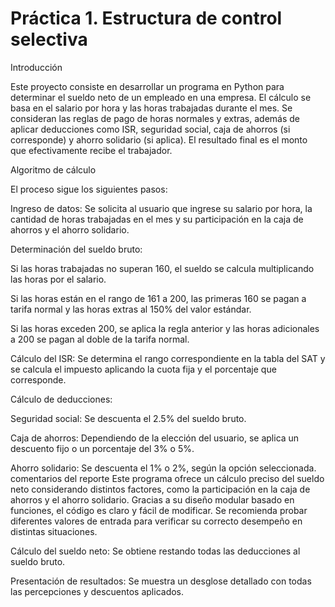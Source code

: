 # Práctica 1. Estructura de control selectiva
Introducción

Este proyecto consiste en desarrollar un programa en Python para determinar el sueldo neto de un empleado en una empresa. El cálculo se basa en el salario por hora y las horas trabajadas durante el mes. Se consideran las reglas de pago de horas normales y extras, además de aplicar deducciones como ISR, seguridad social, caja de ahorros (si corresponde) y ahorro solidario (si aplica). El resultado final es el monto que efectivamente recibe el trabajador.

Algoritmo de cálculo

El proceso sigue los siguientes pasos:

Ingreso de datos: Se solicita al usuario que ingrese su salario por hora, la cantidad de horas trabajadas en el mes y su participación en la caja de ahorros y el ahorro solidario.

Determinación del sueldo bruto:

Si las horas trabajadas no superan 160, el sueldo se calcula multiplicando las horas por el salario.

Si las horas están en el rango de 161 a 200, las primeras 160 se pagan a tarifa normal y las horas extras al 150% del valor estándar.

Si las horas exceden 200, se aplica la regla anterior y las horas adicionales a 200 se pagan al doble de la tarifa normal.

Cálculo del ISR: Se determina el rango correspondiente en la tabla del SAT y se calcula el impuesto aplicando la cuota fija y el porcentaje que corresponde.

Cálculo de deducciones:

Seguridad social: Se descuenta el 2.5% del sueldo bruto.

Caja de ahorros: Dependiendo de la elección del usuario, se aplica un descuento fijo o un porcentaje del 3% o 5%.

Ahorro solidario: Se descuenta el 1% o 2%, según la opción seleccionada.
comentarios del reporte 
Este programa ofrece un cálculo preciso del sueldo neto considerando distintos factores, como la participación en la caja de ahorros y el ahorro solidario. Gracias a su diseño modular basado en funciones, el código es claro y fácil de modificar. Se recomienda probar diferentes valores de entrada para verificar su correcto desempeño en distintas situaciones.


Cálculo del sueldo neto: Se obtiene restando todas las deducciones al sueldo bruto.

Presentación de resultados: Se muestra un desglose detallado con todas las percepciones y descuentos aplicados.
